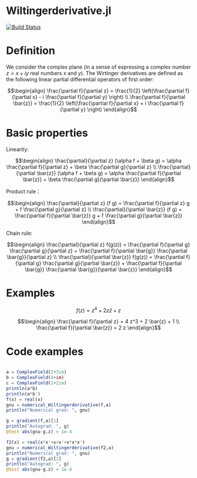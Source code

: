 # Wiltingerderivative.jl

[![Build Status](https://github.com/cometscome/Wiltingerderivative.jl/actions/workflows/CI.yml/badge.svg?branch=main)](https://github.com/cometscome/Wiltingerderivative.jl/actions/workflows/CI.yml?query=branch%3Amain)


# Definition
We consider the complex plane (in a sense of expressing a complex number $z = x+iy$ real numbers $x$ and $y$). The Wirtinger derivatives are defined as the following linear partial differential operators of first order:

```math
\begin{align}
\frac{\partial f}{\partial z} = \frac{1}{2} \left(\frac{\partial f}{\partial x}  - i \frac{\partial f}{\partial y}  \right) \\
\frac{\partial f}{\partial \bar{z}} = \frac{1}{2} \left(\frac{\partial f}{\partial x}  + i \frac{\partial f}{\partial y}  \right) 
\end{align}
```

# Basic properties
Linearity:
```math
\begin{align}
\frac{\partial}{\partial z} (\alpha f + \beta g) = \alpha \frac{\partial f}{\partial z} +  \beta \frac{\partial g}{\partial z} \\
\frac{\partial}{\partial \bar{z}} (\alpha f + \beta g) = \alpha \frac{\partial f}{\partial \bar{z}} +  \beta \frac{\partial g}{\partial \bar{z}} 
\end{align}
```
Product rule：
```math
\begin{align}
\frac{\partial}{\partial z} (f g) = \frac{\partial f}{\partial z} g + f \frac{\partial g}{\partial z} \\
\frac{\partial}{\partial \bar{z}} (f g) = \frac{\partial f}{\partial \bar{z}} g + f \frac{\partial g}{\partial \bar{z}}
\end{align}
```
Chain rule:
```math
\begin{align}
\frac{\partial}{\partial z} f(g(z)) = \frac{\partial f}{\partial g} \frac{\partial g}{\partial z} + \frac{\partial f}{\partial \bar{g}} \frac{\partial \bar{g}}{\partial z} \\
\frac{\partial}{\partial \bar{z}} f(g(z)) = \frac{\partial f}{\partial g} \frac{\partial g}{\partial \bar{z}} + \frac{\partial f}{\partial \bar{g}} \frac{\partial \bar{g}}{\partial \bar{z}}
\end{align}
```

# Examples
```math
f(z) = z^4 + 2 z \bar{z} + z
```

```math
\begin{align}
\frac{\partial f}{\partial z} = 4 z^3 + 2 \bar{z} + 1 \\
\frac{\partial f}{\partial \bar{z}} = 2 z 
\end{align}
```

# Code examples
```julia

a = ComplexField(2+3im)
b = ComplexField(4+im)
c = ComplexField(1+2im)
println(a*b)
println(a*b')
f(x) = real(x)
gnu = numerical_Wiltingerderivative(f,a)
println("Numerical grad: ", gnu)

g = gradient(f,a)[1]
println("Autograd: ", g)
@test abs(gnu-g.z) < 1e-4

f2(x) = real(x*x'+x+x'+x*x*x')
gnu = numerical_Wiltingerderivative(f2,a)
println("Numerical grad: ", gnu)
g = gradient(f2,a)[1]
println("Autograd: ", g)
@test abs(gnu-g.z) < 1e-4
```

